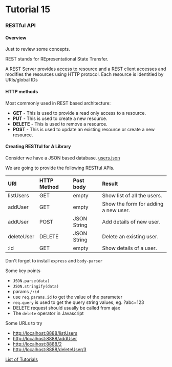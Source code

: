 # Tutorial 15

### RESTful API

#### Overview
Just to review some concepts.

REST stands for REpresentational State Transfer.

A REST Server provides access to resource and a REST client accesses and modifies the resources using HTTP protocol. Each resource is identitied by URIs/global IDs

#### HTTP methods

Most commonly used in REST based architecture:

* **GET** - This is used to provide a read only access to a resource.
* **PUT** - This is used to create a new resource.
* **DELETE** - This is used to remove a resource.
* **POST** - This is used to update an existing resource or create a new resource.

#### Creating RESTful for A Library

Consider we have a JSON based database. [users.json](users.json)

We are going to provide the following RESTful APIs.

URI | HTTP Method | Post body | Result
:--- | :--- | :--- | :---
listUsers | GET | empty | Show list of all the users.
addUser | GET | empty |Show the form for adding a new user.
addUser | POST | JSON String | Add details of new user.
deleteUser | DELETE | JSON String | Delete an existing user.
:id | GET | empty | Show details of a user.


Don't forget to install `express` and `body-parser`

Some key points

* `JSON.parse(data)`
* `JSON.stringify(data)`
* params `/:id`
* use `req.params.id` to get the value of the parameter
* `req.query` is used to get the query string values, eg. ?abc=123
* DELETE request should usually be called from ajax
* The `delete` operator in Javascript

Some URLs to try

* [http://localhost:8888/listUsers](http://localhost:8888/listUsers)
* [http://localhost:8888/addUser](http://localhost:8888/addUser)
* [http://localhost:8888/2](http://localhost:8888/2)
* [http://localhost:8888/deleteUser/3](http://localhost:8888/deleteUser/3)



[List of Tutorials](https://github.com/shane030716/node-js#list-of-tutorials)